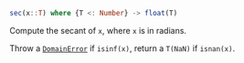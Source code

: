 ```julia
sec(x::T) where {T <: Number} -> float(T)
```

Compute the secant of `x`, where `x` is in radians.

Throw a [`DomainError`](@ref) if `isinf(x)`, return a `T(NaN)` if `isnan(x)`.
